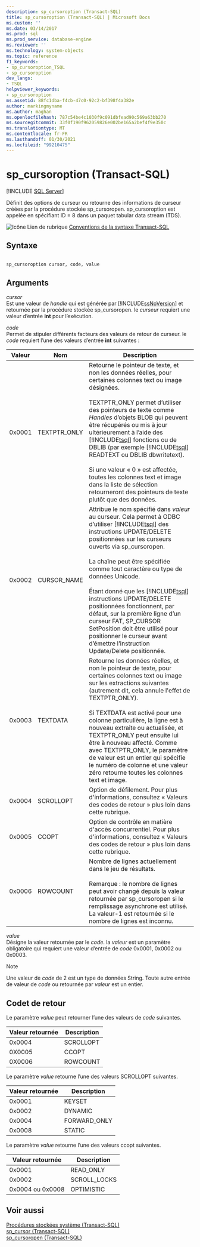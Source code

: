 ```yaml
---
description: sp_cursoroption (Transact-SQL)
title: sp_cursoroption (Transact-SQL) | Microsoft Docs
ms.custom: ''
ms.date: 03/14/2017
ms.prod: sql
ms.prod_service: database-engine
ms.reviewer: ''
ms.technology: system-objects
ms.topic: reference
f1_keywords:
- sp_cursoroption_TSQL
- sp_cursoroption
dev_langs:
- TSQL
helpviewer_keywords:
- sp_cursoroption
ms.assetid: 88fc1dba-f4cb-47c0-92c2-bf398f4a382e
author: markingmyname
ms.author: maghan
ms.openlocfilehash: 787c54be4c1030f9c091dbfead90c569a63bb270
ms.sourcegitcommit: 33f0f190f962059826e002be165a2bef4f9e350c
ms.translationtype: MT
ms.contentlocale: fr-FR
ms.lasthandoff: 01/30/2021
ms.locfileid: "99210475"
---
```

# <a name="sp_cursoroption-transact-sql"></a>sp_cursoroption (Transact-SQL)
[!INCLUDE [SQL Server](../../includes/applies-to-version/sqlserver.md)]

  Définit des options de curseur ou retourne des informations de curseur créées par la procédure stockée sp_cursoropen. sp_cursoroption est appelée en spécifiant ID = 8 dans un paquet tabular data stream (TDS).  
  
 ![Icône Lien de rubrique](../../database-engine/configure-windows/media/topic-link.gif "Icône du lien de rubrique") [Conventions de la syntaxe Transact-SQL](../../t-sql/language-elements/transact-sql-syntax-conventions-transact-sql.md)  
  
## <a name="syntax"></a>Syntaxe  
  
```  
  
sp_cursoroption cursor, code, value  
```  
  
## <a name="arguments"></a>Arguments  
 *cursor*  
 Est une valeur de *handle* qui est générée par [!INCLUDE[ssNoVersion](../../includes/ssnoversion-md.md)] et retournée par la procédure stockée sp_cursoropen. le *curseur* requiert une valeur d’entrée **int** pour l’exécution.  
  
 *code*  
 Permet de stipuler différents facteurs des valeurs de retour de curseur. le *code* requiert l’une des valeurs d’entrée **int** suivantes :  
  
|Valeur|Nom|Description|  
|-----------|----------|-----------------|  
|0x0001|TEXTPTR_ONLY|Retourne le pointeur de texte, et non les données réelles, pour certaines colonnes text ou image désignées.<br /><br /> TEXTPTR_ONLY permet d’utiliser des pointeurs de texte comme *Handles* d’objets BLOB qui peuvent être récupérés ou mis à jour ultérieurement à l’aide des [!INCLUDE[tsql](../../includes/tsql-md.md)] fonctions ou de DBLIB (par exemple [!INCLUDE[tsql](../../includes/tsql-md.md)] READTEXT ou DBLIB dbwritetext).<br /><br /> Si une valeur « 0 » est affectée, toutes les colonnes text et image dans la liste de sélection retourneront des pointeurs de texte plutôt que des données.|  
|0x0002|CURSOR_NAME|Attribue le nom spécifié dans *valeur* au curseur. Cela permet à ODBC d’utiliser [!INCLUDE[tsql](../../includes/tsql-md.md)] des instructions UPDATE/DELETE positionnées sur les curseurs ouverts via sp_cursoropen.<br /><br /> La chaîne peut être spécifiée comme tout caractère ou type de données Unicode.<br /><br /> Étant donné que les [!INCLUDE[tsql](../../includes/tsql-md.md)] instructions UPDATE/DELETE positionnées fonctionnent, par défaut, sur la première ligne d’un curseur FAT, SP_CURSOR SetPosition doit être utilisé pour positionner le curseur avant d’émettre l’instruction Update/Delete positionnée.|  
|0x0003|TEXTDATA|Retourne les données réelles, et non le pointeur de texte, pour certaines colonnes text ou image sur les extractions suivantes (autrement dit, cela annule l'effet de TEXTPTR_ONLY).<br /><br /> Si TEXTDATA est activé pour une colonne particulière, la ligne est à nouveau extraite ou actualisée, et TEXTPTR_ONLY peut ensuite lui être à nouveau affecté. Comme avec TEXTPTR_ONLY, le paramètre de valeur est un entier qui spécifie le numéro de colonne et une valeur zéro retourne toutes les colonnes text et image.|  
|0x0004|SCROLLOPT|Option de défilement. Pour plus d'informations, consultez « Valeurs des codes de retour » plus loin dans cette rubrique.|  
|0x0005|CCOPT|Option de contrôle en matière d'accès concurrentiel. Pour plus d'informations, consultez « Valeurs des codes de retour » plus loin dans cette rubrique.|  
|0x0006|ROWCOUNT|Nombre de lignes actuellement dans le jeu de résultats.<br /><br /> Remarque : le nombre de lignes peut avoir changé depuis la valeur retournée par sp_cursoropen si le remplissage asynchrone est utilisé. La valeur-1 est retournée si le nombre de lignes est inconnu.|  
  
 *value*  
 Désigne la valeur retournée par le *code*. la *valeur* est un paramètre obligatoire qui requiert une valeur d’entrée de *code* 0x0001, 0x0002 ou 0x0003.  
  
> [!NOTE]  
>  Une valeur de *code* de 2 est un type de données String. Toute autre entrée de valeur de *code* ou retournée par *valeur* est un entier.  
  
## <a name="return-code-values"></a>Codet de retour  
 Le paramètre *value* peut retourner l’une des valeurs de *code* suivantes.  
  
|Valeur retournée|Description|  
|------------------|-----------------|  
|0x0004|SCROLLOPT|  
|0X0005|CCOPT|  
|0X0006|ROWCOUNT|  
  
 Le paramètre *value* retourne l’une des valeurs SCROLLOPT suivantes.  
  
|Valeur retournée|Description|  
|------------------|-----------------|  
|0x0001|KEYSET|  
|0x0002|DYNAMIC|  
|0x0004|FORWARD_ONLY|  
|0x0008|STATIC|  
  
 Le paramètre *value* retourne l’une des valeurs ccopt suivantes.  
  
|Valeur retournée|Description|  
|------------------|-----------------|  
|0x0001|READ_ONLY|  
|0x0002|SCROLL_LOCKS|  
|0x0004 ou 0x0008|OPTIMISTIC|  
  
## <a name="see-also"></a>Voir aussi  
 [Procédures stockées système &#40;Transact-SQL&#41;](../../relational-databases/system-stored-procedures/system-stored-procedures-transact-sql.md)   
 [sp_cursor &#40;Transact-SQL&#41;](../../relational-databases/system-stored-procedures/sp-cursor-transact-sql.md)   
 [sp_cursoropen &#40;Transact-SQL&#41;](../../relational-databases/system-stored-procedures/sp-cursoropen-transact-sql.md)  
  
  
